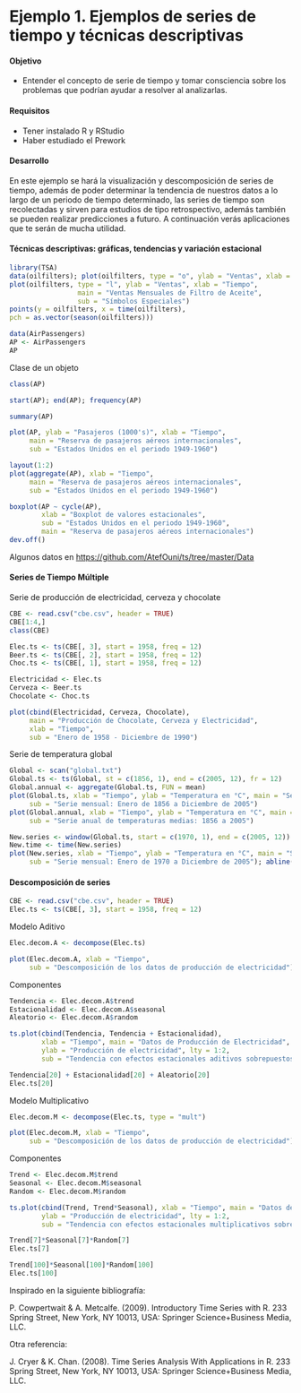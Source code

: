 # Ejemplo 1. Ejemplos de series de tiempo y técnicas descriptivas

#### Objetivo

- Entender el concepto de serie de tiempo y tomar consciencia sobre los problemas que podrían ayudar a resolver al analizarlas.

#### Requisitos 
- Tener instalado R y RStudio
- Haber estudiado el Prework

####  Desarrollo
En este ejemplo se hará la visualización y descomposición de series de tiempo, además de poder determinar la tendencia de nuestros datos a lo largo de un periodo de tiempo determinado, las series de tiempo son recolectadas y sirven para estudios de tipo retrospectivo, además también se pueden realizar predicciones a futuro. A continuación verás aplicaciones que te serán de mucha utilidad.

#### Técnicas descriptivas: gráficas, tendencias y variación estacional

```R
library(TSA)
data(oilfilters); plot(oilfilters, type = "o", ylab = "Ventas", xlab = "Tiempo", main = "Ventas Mesuales ")
plot(oilfilters, type = "l", ylab = "Ventas", xlab = "Tiempo",
                 main = "Ventas Mensuales de Filtro de Aceite",
                 sub = "Símbolos Especiales")
points(y = oilfilters, x = time(oilfilters),
pch = as.vector(season(oilfilters)))
```

```R
data(AirPassengers)
AP <- AirPassengers
AP
```

Clase de un objeto

```R
class(AP)

start(AP); end(AP); frequency(AP)

summary(AP)

plot(AP, ylab = "Pasajeros (1000's)", xlab = "Tiempo", 
     main = "Reserva de pasajeros aéreos internacionales", 
     sub = "Estados Unidos en el periodo 1949-1960")
```

```R
layout(1:2)
plot(aggregate(AP), xlab = "Tiempo",
     main = "Reserva de pasajeros aéreos internacionales", 
     sub = "Estados Unidos en el periodo 1949-1960")

boxplot(AP ~ cycle(AP),
        xlab = "Boxplot de valores estacionales",
        sub = "Estados Unidos en el periodo 1949-1960",
        main = "Reserva de pasajeros aéreos internacionales")
dev.off()
```

Algunos datos en https://github.com/AtefOuni/ts/tree/master/Data

#### Series de Tiempo Múltiple

Serie de producción de electricidad, cerveza y chocolate

```R
CBE <- read.csv("cbe.csv", header = TRUE)
CBE[1:4,]
class(CBE)

Elec.ts <- ts(CBE[, 3], start = 1958, freq = 12)
Beer.ts <- ts(CBE[, 2], start = 1958, freq = 12)
Choc.ts <- ts(CBE[, 1], start = 1958, freq = 12)

Electricidad <- Elec.ts
Cerveza <- Beer.ts
Chocolate <- Choc.ts

plot(cbind(Electricidad, Cerveza, Chocolate), 
     main = "Producción de Chocolate, Cerveza y Electricidad", 
     xlab = "Tiempo",
     sub = "Enero de 1958 - Diciembre de 1990")
```

Serie de temperatura global

```R
Global <- scan("global.txt")
Global.ts <- ts(Global, st = c(1856, 1), end = c(2005, 12), fr = 12)
Global.annual <- aggregate(Global.ts, FUN = mean)
plot(Global.ts, xlab = "Tiempo", ylab = "Temperatura en °C", main = "Serie de Temperatura Global",
     sub = "Serie mensual: Enero de 1856 a Diciembre de 2005")
plot(Global.annual, xlab = "Tiempo", ylab = "Temperatura en °C", main = "Serie de Temperatura Global",
     sub = "Serie anual de temperaturas medias: 1856 a 2005")
```

```R
New.series <- window(Global.ts, start = c(1970, 1), end = c(2005, 12)) 
New.time <- time(New.series)
plot(New.series, xlab = "Tiempo", ylab = "Temperatura en °C", main = "Serie de Temperatura Global",
     sub = "Serie mensual: Enero de 1970 a Diciembre de 2005"); abline(reg = lm(New.series ~ New.time))
```

#### Descomposición de series

```R
CBE <- read.csv("cbe.csv", header = TRUE)
Elec.ts <- ts(CBE[, 3], start = 1958, freq = 12)
```

Modelo Aditivo

```R
Elec.decom.A <- decompose(Elec.ts)

plot(Elec.decom.A, xlab = "Tiempo", 
     sub = "Descomposición de los datos de producción de electricidad")
```

Componentes

```R
Tendencia <- Elec.decom.A$trend
Estacionalidad <- Elec.decom.A$seasonal
Aleatorio <- Elec.decom.A$random

ts.plot(cbind(Tendencia, Tendencia + Estacionalidad), 
        xlab = "Tiempo", main = "Datos de Producción de Electricidad", 
        ylab = "Producción de electricidad", lty = 1:2,
        sub = "Tendencia con efectos estacionales aditivos sobrepuestos")

Tendencia[20] + Estacionalidad[20] + Aleatorio[20]
Elec.ts[20]
```

Modelo Multiplicativo

```R
Elec.decom.M <- decompose(Elec.ts, type = "mult")

plot(Elec.decom.M, xlab = "Tiempo", 
     sub = "Descomposición de los datos de producción de electricidad")
```

Componentes

```R
Trend <- Elec.decom.M$trend
Seasonal <- Elec.decom.M$seasonal
Random <- Elec.decom.M$random

ts.plot(cbind(Trend, Trend*Seasonal), xlab = "Tiempo", main = "Datos de Producción de Electricidad", 
        ylab = "Producción de electricidad", lty = 1:2,
        sub = "Tendencia con efectos estacionales multiplicativos sobrepuestos")

Trend[7]*Seasonal[7]*Random[7]
Elec.ts[7]

Trend[100]*Seasonal[100]*Random[100]
Elec.ts[100]
```

Inspirado en la siguiente bibliografía:

P. Cowpertwait & A. Metcalfe. (2009). Introductory Time Series with R. 233 Spring Street, New York, NY 10013, USA: Springer Science+Business Media, LLC.

Otra referencia:

J. Cryer & K. Chan. (2008). Time Series Analysis With Applications in R. 233 Spring Street, New York, NY 10013, USA: Springer Science+Business Media, LLC.

